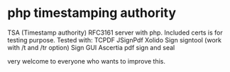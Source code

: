 # php timestamping authority
TSA (Timestamp authority) RFC3161 server with php.
Included certs is for testing purpose.
Tested with:
	TCPDF
	JSignPdf
	Xolido Sign
	signtool (work with /t and /tr option)
	Sign GUI
	Ascertia pdf sign and seal
 
very welcome to everyone who wants to improve this.

